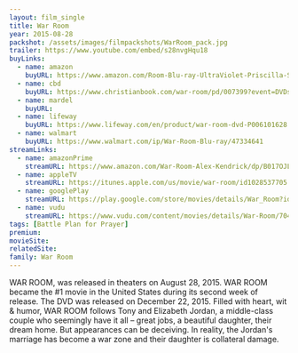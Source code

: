 ```yaml
---
layout: film_single
title: War Room
year: 2015-08-28
packshot: /assets/images/filmpackshots/WarRoom_pack.jpg
trailer: https://www.youtube.com/embed/s28nvgHqu18
buyLinks:
  - name: amazon
    buyURL: https://www.amazon.com/Room-Blu-ray-UltraViolet-Priscilla-Shirer/dp/B014LIIXZ0/ref=tmm_blu_swatch_0?_encoding=UTF8&qid=1532650120&sr=8-4
  - name: cbd
    buyURL: https://www.christianbook.com/war-room/pd/007399?event=DVDs|1006962
  - name: mardel
    buyURL:
  - name: lifeway
    buyURL: https://www.lifeway.com/en/product/war-room-dvd-P006101628
  - name: walmart
    buyURL: https://www.walmart.com/ip/War-Room-Blu-ray/47334641
streamLinks:
  - name: amazonPrime
    streamURL: https://www.amazon.com/War-Room-Alex-Kendrick/dp/B017OJL48G/ref=tmm_aiv_swatch_1?_encoding=UTF8&qid=1532650120&sr=8-4
  - name: appleTV
    streamURL: https://itunes.apple.com/us/movie/war-room/id1028537705
  - name: googlePlay
    streamURL: https://play.google.com/store/movies/details/War_Room?id=FWjQf0JvU1w
  - name: vudu
    streamURL: https://www.vudu.com/content/movies/details/War-Room/704676
tags: [Battle Plan for Prayer]
premium:
movieSite:
relatedSite:
family: War Room
---
```

WAR ROOM, was released in theaters on August 28, 2015. WAR ROOM became the #1 movie in the United States during its second week of release. The DVD was released on December 22, 2015. Filled with heart, wit & humor, WAR ROOM follows Tony and Elizabeth Jordan, a middle-class couple who seemingly have it all – great jobs, a beautiful daughter, their dream home. But appearances can be deceiving. In reality, the Jordan's marriage has become a war zone and their daughter is collateral damage.
